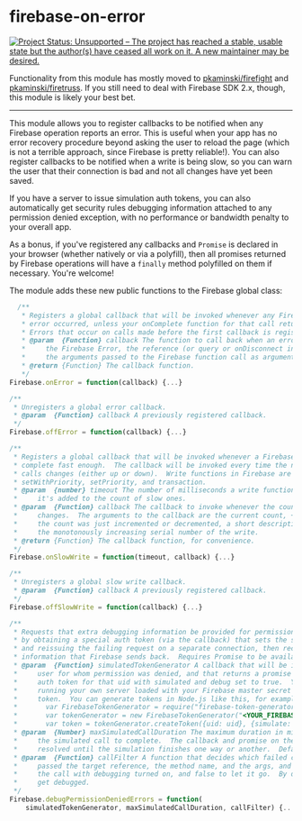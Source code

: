 firebase-on-error
=================

[![Project Status: Unsupported – The project has reached a stable, usable state but the author(s) have ceased all work on it. A new maintainer may be desired.](https://www.repostatus.org/badges/latest/unsupported.svg)](https://www.repostatus.org/#unsupported)

Functionality from this module has mostly moved to [pkaminski/firefight](https://github.com/pkaminski/firefight) and [pkaminski/firetruss](https://github.com/pkaminski/firetruss).  If you still need to deal with Firebase SDK 2.x, though, this module is likely your best bet.

---

This module allows you to register callbacks to be notified when any Firebase operation reports an error.  This is useful when your app has no error recovery procedure beyond asking the user to reload the page (which is not a terrible approach, since Firebase is pretty reliable!).  You can also register callbacks to be notified when a write is being slow, so you can warn the user that their connection is bad and not all changes have yet been saved.

If you have a server to issue simulation auth tokens, you can also automatically get security rules debugging information attached to any permission denied exception, with no performance or bandwidth penalty to your overall app.

As a bonus, if you've registered any callbacks and `Promise` is declared in your browser (whether natively or via a polyfill), then all promises returned by Firebase operations will have a `finally` method polyfilled on them if necessary.  You're welcome!

The module adds these new public functions to the Firebase global class:

```javascript
  /**
   * Registers a global callback that will be invoked whenever any Firebase API indicates that an
   * error occurred, unless your onComplete function for that call returns (or is) IGNORE_ERROR.
   * Errors that occur on calls made before the first callback is registered will not be captured.
   * @param  {Function} callback The function to call back when an error occurs.  It will be passed
   *     the Firebase Error, the reference (or query or onDisconnect instance), the method name, and
   *     the arguments passed to the Firebase function call as arguments.
   * @return {Function} The callback function.
   */
Firebase.onError = function(callback) {...}

/**
 * Unregisters a global error callback.
 * @param  {Function} callback A previously registered callback.
 */
Firebase.offError = function(callback) {...}

/**
 * Registers a global callback that will be invoked whenever a Firebase API write function doesn't
 * complete fast enough.  The callback will be invoked every time the number of outstanding slow
 * calls changes (either up or down).  Write functions in Firebase are set, update, remove, push,
 * setWithPriority, setPriority, and transaction.
 * @param  {number} timeout The number of milliseconds a write function is allowed to run before
 *     it's added to the count of slow ones.
 * @param  {Function} callback The callback to invoke whenever the count of outstanding slow calls
 *     changes.  The arguments to the callback are the current count, +1 or -1 to indicate whether
 *     the count was just incremented or decremented, a short description of the stalled call, and
 *     the monotonously increasing serial number of the write.
 * @return {Function} The callback function, for convenience.
 */
Firebase.onSlowWrite = function(timeout, callback) {...}

/**
 * Unregisters a global slow write callback.
 * @param  {Function} callback A previously registered callback.
 */
Firebase.offSlowWrite = function(callback) {...}

/**
 * Requests that extra debugging information be provided for permission denied errors.  This works
 * by obtaining a special auth token (via the callback) that sets the simulated and debug flags,
 * and reissuing the failing request on a separate connection, then recording the debug
 * information that Firebase sends back.  Requires Promise to be available in the browser.
 * @param  {Function} simulatedTokenGenerator A callback that will be invoked with the uid of the
 *     user for whom permission was denied, and that returns a promise that resolves to a Firebase
 *     auth token for that uid with simulated and debug set to true.  You'll likely need to be
 *     running your own server loaded with your Firebase master secret to securely generate such a
 *     token.  You can generate tokens in Node.js like this, for example:
 *       var FirebaseTokenGenerator = require("firebase-token-generator");
 *       var tokenGenerator = new FirebaseTokenGenerator("<YOUR_FIREBASE_SECRET>");
 *       var token = tokenGenerator.createToken({uid: uid}, {simulate: true, debug: true});
 * @param  {Number} maxSimulatedCallDuration The maximum duration in milliseconds to allow for
 *     the simulated call to complete.  The callback and promise on the original call won't be
 *     resolved until the simulation finishes one way or another.  Defaults to 5 seconds.
 * @param  {Function} callFilter A function that decides which failed calls to debug.  It gets
 *     passed the target reference, the method name, and the args, and returns true to simulate
 *     the call with debugging turned on, and false to let it go.  By default, all failed calls
 *     get debugged.
 */
Firebase.debugPermissionDeniedErrors = function(
    simulatedTokenGenerator, maxSimulatedCallDuration, callFilter) {...}

```
